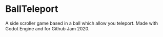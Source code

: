 # BallTeleport
A side scroller game based in a ball which allow you teleport. Made with Godot Engine and for Github Jam 2020.
